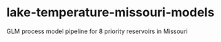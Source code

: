 # lake-temperature-missouri-models
GLM process model pipeline for 8 priority reservoirs in Missouri
